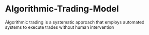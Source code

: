 # Algorithmic-Trading-Model
Algorithmic trading is a systematic approach that  employs automated systems to execute trades  without human intervention
